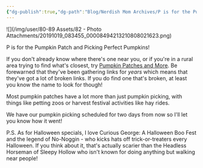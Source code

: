```yaml
---
{"dg-publish":true,"dg-path":"Blog/Nerdish Mom Archives/P is for the Pumpkin Patch.md","permalink":"/blog/nerdish-mom-archives/p-is-for-the-pumpkin-patch/","title":"P is for the Pumpkin Patch!","created":"","updated":""}
---
```



![](/img/user/80-89 Assets/82 - Photo Attachments/20191019_083455_00008494213210808021623.png)

P is for the Pumpkin Patch and Picking Perfect Pumpkins!

If you don't already know where there's one near you, or if you're in a rural area trying to find what's closest, try [Pumpkin Patches and More](https://pumpkinpatchesandmore.org/). Be forewarned that they've been gathering links for _years_ which means that they've got a lot of broken links. If you do find one that's broken, at least you know the name to look for though!

Most pumpkin patches have a lot more than just pumpkin picking, with things like petting zoos or harvest festival activities like hay rides.

We have our pumpkin picking scheduled for two days from now so I'll let you know how it went!

P.S. As for Halloween specials, I love Curious George: A Halloween Boo Fest and the legend of No-Noggin - who kicks hats off trick-or-treaters every Halloween. If you think about it, that's actually scarier than the Headless Horseman of Sleepy Hollow who isn't known for doing anything but walking near people!
